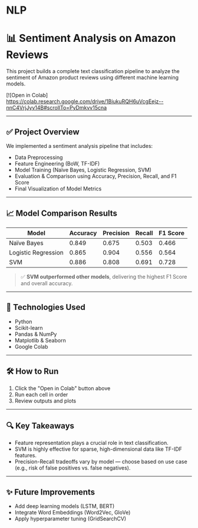 # NLP

# 📊 Sentiment Analysis on Amazon Reviews

This project builds a complete text classification pipeline to analyze the sentiment of Amazon product reviews using different machine learning models.

[![Open in Colab] https://colab.research.google.com/drive/1BiukuRQH6uVcgEejz--nnC4VrjJyv14B#scrollTo=PyDmkvv15cna

---

## ✅ Project Overview

We implemented a sentiment analysis pipeline that includes:

- Data Preprocessing
- Feature Engineering (BoW, TF-IDF)
- Model Training (Naïve Bayes, Logistic Regression, SVM)
- Evaluation & Comparison using Accuracy, Precision, Recall, and F1 Score
- Final Visualization of Model Metrics

---

## 📈 Model Comparison Results

| Model               | Accuracy | Precision | Recall | F1 Score |
|---------------------|----------|-----------|--------|----------|
| Naïve Bayes         | 0.849    | 0.675     | 0.503  | 0.466    |
| Logistic Regression | 0.865    | 0.904     | 0.556  | 0.564    |
| SVM                 | 0.886    | 0.808     | 0.691  | 0.728    |

> ✅ **SVM outperformed other models**, delivering the highest F1 Score and overall accuracy.

---

## 🧠 Technologies Used

- Python
- Scikit-learn
- Pandas & NumPy
- Matplotlib & Seaborn
- Google Colab

---

## 🛠️ How to Run

1. Click the "Open in Colab" button above
2. Run each cell in order
3. Review outputs and plots

---

## 🔍 Key Takeaways

- Feature representation plays a crucial role in text classification.
- SVM is highly effective for sparse, high-dimensional data like TF-IDF features.
- Precision-Recall tradeoffs vary by model — choose based on use case (e.g., risk of false positives vs. false negatives).

---

## ✨ Future Improvements

- Add deep learning models (LSTM, BERT)
- Integrate Word Embeddings (Word2Vec, GloVe)
- Apply hyperparameter tuning (GridSearchCV)
